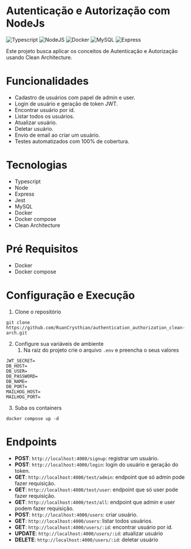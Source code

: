# Autenticação e Autorização com NodeJs

![Typescript](https://img.shields.io/badge/TypeScript-007ACC?style=for-the-badge&logo=typescript&logoColor=white)
![NodeJS](https://img.shields.io/badge/Node.js-43853D?style=for-the-badge&logo=node.js&logoColor=white
)
![Docker](https://img.shields.io/badge/Docker-2496ED?style=for-the-badge&logo=docker&logoColor=white)
![MySQL](https://img.shields.io/badge/MySQL-00000F?style=for-the-badge&logo=mysql&logoColor=white)
![Express](https://img.shields.io/badge/Express.js-404D59?style=for-the-badge
)

Este projeto busca aplicar os conceitos de Autenticação e Autorização usando Clean Architecture.

# Funcionalidades
- Cadastro de usuários com papel de admin e user.
- Login de usuário e geração de token JWT.
- Encontrar usuário por id.
- Listar todos os usuários.
- Atualizar usuário.
- Deletar usuário.
- Envio de email ao criar um usuário.
- Testes automatizados com 100% de cobertura.

# Tecnologias
- Typescript
- Node
- Express
- Jest
- MySQL
- Docker
- Docker compose
- Clean Architecture

# Pré Requisitos
- Docker
- Docker compose

# Configuração e Execução
1. Clone o repositório

```
git clone https://github.com/RuanCrysthian/authentication_authorization_clean-arch.git
```

2. Configure sua variáveis de ambiente
   1. Na raiz do projeto crie o arquivo `.env` e preencha o seus valores
```
JWT_SECRET=
DB_HOST=
DB_USER=
DB_PASSWORD=
DB_NAME=
DB_PORT=
MAILHOG_HOST=
MAILHOG_PORT=
```

3. Suba os containers 
```
docker compose up -d
```

# Endpoints
- **POST**: `http://localhost:4000/signup`: registrar um usuário. 
- **POST**: `http://localhost:4000/login`: login do usuário e geração do token.
- **GET**: `http://localhost:4000/test/admin`: endpoint que só admin pode fazer requisição.
- **GET**: `http://localhost:4000/test/user`: endpoint que só user pode fazer requisição.
- **GET**: `http://localhost:4000/test/all`: endpoint que admin e user podem fazer requisição.
- **POST**: `http://localhost:4000/users`: criar usuário.
- **GET**: `http://localhost:4000/users`: listar todos usuários.
- **GET**: `http://localhost:4000/users/:id`: encontrar usuário por id.
- **UPDATE**: `http://localhost:4000/users/:id`: atualizar usuário
- **DELETE**: `http://localhost:4000/users/:id`: deletar usuário